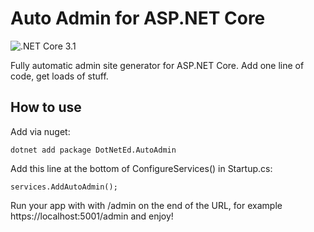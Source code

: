 # Auto Admin for ASP.NET Core

![.NET Core 3.1](https://github.com/edandersen/auto-admin/workflows/.NET%20Core%203.1/badge.svg)

Fully automatic admin site generator for ASP.NET Core. Add one line of code, get loads of stuff.

## How to use

Add via nuget:

```
dotnet add package DotNetEd.AutoAdmin
```

Add this line at the bottom of ConfigureServices() in Startup.cs:

```
services.AddAutoAdmin();
```

Run your app with with /admin on the end of the URL, for example https://localhost:5001/admin and enjoy!


